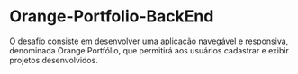 # Orange-Portfolio-BackEnd
O desafio consiste em desenvolver uma aplicação navegável e responsiva, denominada Orange Portfólio, que permitirá aos usuários cadastrar e exibir projetos desenvolvidos.
